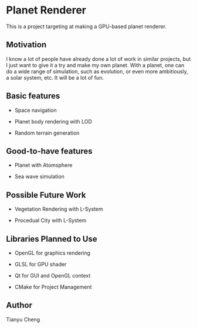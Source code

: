Planet Renderer
===============

This is a project targeting at making a GPU-based planet renderer.

Motivation
----------

I know a lot of people have already done a lot of work in similar projects, but I just want to give it a try and make my own planet.
With a planet, one can do a wide range of simulation, such as evolution, or even more ambitiously, a solar system, etc. It will be a lot of fun.

Basic features
----------------

+ Space navigation

+ Planet body rendering with LOD

+ Random terrain generation


Good-to-have features
----------------------

+ Planet with Atomsphere

+ Sea wave simulation


Possible Future Work
--------------------

+ Vegetation Rendering with L-System

+ Procedual City with L-System


Libraries Planned to Use
------------------------

+ OpenGL for graphics rendering

+ GLSL for GPU shader

+ Qt for GUI and OpenGL context

+ CMake for Project Management

Author
------
Tianyu Cheng
